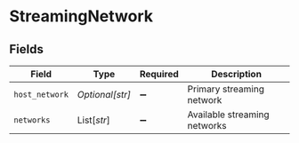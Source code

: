 # StreamingNetwork


## Fields

| Field                        | Type                         | Required                     | Description                  |
| ---------------------------- | ---------------------------- | ---------------------------- | ---------------------------- |
| `host_network`               | *Optional[str]*              | :heavy_minus_sign:           | Primary streaming network    |
| `networks`                   | List[*str*]                  | :heavy_minus_sign:           | Available streaming networks |